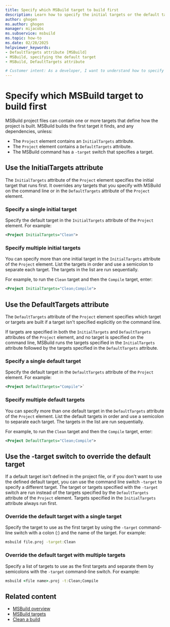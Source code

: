 ```yaml
---
title: Specify which MSBuild target to build first
description: Learn how to specify the initial targets or the default targets to build first in MSBuild project files.
author: ghogen
ms.author: ghogen
manager: mijacobs
ms.subservice: msbuild
ms.topic: how-to
ms.date: 02/28/2025
helpviewer_keywords:
- DefaultTargets attribute [MSBuild]
- MSBuild, specifying the default target
- MSBuild, DefaultTargets attribute

# Customer intent: As a developer, I want to understand how to specify which MSBuild targets to build first so I can control how my project is built.
---
```


# Specify which MSBuild target to build first

MSBuild project files can contain one or more targets that define how the project is built.
MSBuild builds the first target it finds, and any dependencies, unless:

- The `Project` element contains an `InitialTargets` attribute.
- The `Project` element contains a `DefaultTargets` attribute.
- The MSBuild command has a `-target` switch that specifies a target.

## Use the InitialTargets attribute

The `InitialTargets` attribute of the `Project` element specifies the initial target that runs first. It overrides any targets that you specify with MSBuild on the command line or in the `DefaultTargets` attribute of the `Project` element.

### Specify a single initial target

Specify the default target in the `InitialTargets` attribute of the `Project` element. For example:

```xml
<Project InitialTargets="Clean">
```

### Specify multiple initial targets

You can specify more than one initial target in the `InitialTargets` attribute of the `Project` element. List the targets in order and use a semicolon to separate each target. The targets in the list are run sequentially.

For example, to run the `Clean` target and then the `Compile` target, enter:

```xml
<Project InitialTargets="Clean;Compile">
```

## Use the DefaultTargets attribute

The `DefaultTargets` attribute of the `Project` element specifies which target or targets are built if a target isn't specified explicitly on the command line.

If targets are specified in both the `InitialTargets` and `DefaultTargets` attributes of the `Project` element, and no target is specified on the command line, MSBuild runs the targets specified in the `InitialTargets` attribute followed by the targets specified in the `DefaultTargets` attribute.

### Specify a single default target

Specify the default target in the `DefaultTargets` attribute of the `Project` element. For example:

```xml
<Project DefaultTargets="Compile">`
```

### Specify multiple default targets

You can specify more than one default target in the `DefaultTargets` attribute of the `Project` element. List the default targets in order and use a semicolon to separate each target. The targets in the list are run sequentially.

For example, to run the `Clean` target and then the `Compile` target, enter:

```xml
<Project DefaultTargets="Clean;Compile">
```

## Use the -target switch to override the default target

If a default target isn't defined in the project file, or if you don't want to use the defined default target, you can use the command line switch `-target` to specify a different target. The target or targets specified with the `-target` switch are run instead of the targets specified by the `DefaultTargets` attribute of the `Project` element. Targets specified in the `InitialTargets` attribute always run first.

### Override the default target with a single target

Specify the target to use as the first target by using the `-target` command-line switch with a colon (:) and the name of the target. For example:

```cmd
msbuild file.proj -target:Clean
```

### Override the default target with multiple targets

Specify a list of targets to use as the first targets and separate them by semicolons with the `-target` command-line switch. For example:

```cmd
msbuild <file name>.proj -t:Clean;Compile
```

## Related content

- [MSBuild overview](../msbuild/msbuild.md)
- [MSBuild targets](../msbuild/msbuild-targets.md)
- [Clean a build](../msbuild/how-to-clean-a-build.md)

